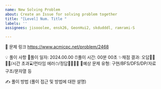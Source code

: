 ```yaml
---
name: New Solving Problem
about: Create an Issue for solving problem together
title: "[Level] Num. Title "
labels: ''
assignees: jisooolee, ensk26, GeonHui2, skdudddl, ramrami-S

---
```


🔗 문제 링크
https://www.acmicpc.net/problem/2468

💡 풀이 사항
📆풀이 일자: 2024.00.00
⏰풀이 시간: 00분 00초
✨채점 결과: 오답🙅‍♀️🙅‍♂️/시간 초과⌛/런타임 에러⏱/정답🙆‍♀️🙆‍♂️
📃예상 문제 유형: 구현/BFS/DFS/DP/자료구조/문자열 등

✍ 풀이 방법
(풀이 접근 및 방법에 대한 설명)
